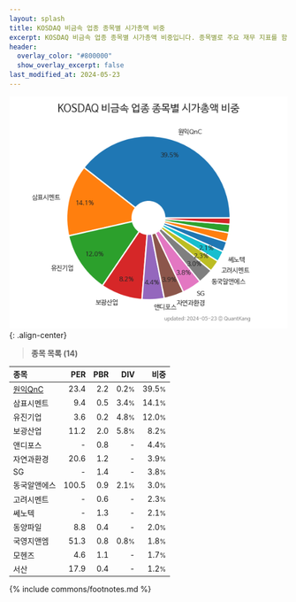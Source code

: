 ```yaml
---
layout: splash
title: KOSDAQ 비금속 업종 종목별 시가총액 비중
excerpt: KOSDAQ 비금속 업종 종목별 시가총액 비중입니다. 종목별로 주요 재무 지표를 함께 표시합니다.
header:
  overlay_color: "#800000"
  show_overlay_excerpt: false
last_modified_at: 2024-05-23
---
```



![KOSDAQ 비금속 업종 종목별 시가총액 비중](/stats/sector/images/kosdaq_업종_비금속_종목.png){: .align-center}


> **종목 목록 (14)**<a id="list"></a>

| **종목** | **PER** | **PBR** | **DIV** | **비중** |
| :------- | ------: | ------: | ------: | -------: |
| [원익QnC](/074600/) | 23.4 | 2.2 | 0.2<small>%</small> | 39.5<small>%</small> |
| 삼표시멘트 | 9.4 | 0.5 | 3.4<small>%</small> | 14.1<small>%</small> |
| 유진기업 | 3.6 | 0.2 | 4.8<small>%</small> | 12.0<small>%</small> |
| 보광산업 | 11.2 | 2.0 | 5.8<small>%</small> | 8.2<small>%</small> |
| 앤디포스 | - | 0.8 | - | 4.4<small>%</small> |
| 자연과환경 | 20.6 | 1.2 | - | 3.9<small>%</small> |
| SG | - | 1.4 | - | 3.8<small>%</small> |
| 동국알앤에스 | 100.5 | 0.9 | 2.1<small>%</small> | 3.0<small>%</small> |
| 고려시멘트 | - | 0.6 | - | 2.3<small>%</small> |
| 쎄노텍 | - | 1.3 | - | 2.1<small>%</small> |
| 동양파일 | 8.8 | 0.4 | - | 2.0<small>%</small> |
| 국영지앤엠 | 51.3 | 0.8 | 0.8<small>%</small> | 1.8<small>%</small> |
| 모헨즈 | 4.6 | 1.1 | - | 1.7<small>%</small> |
| 서산 | 17.9 | 0.4 | - | 1.2<small>%</small> |

{% include commons/footnotes.md %}